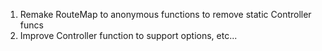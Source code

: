 1. Remake RouteMap to anonymous functions to remove static Controller funcs
2. Improve Controller function to support options, etc...
